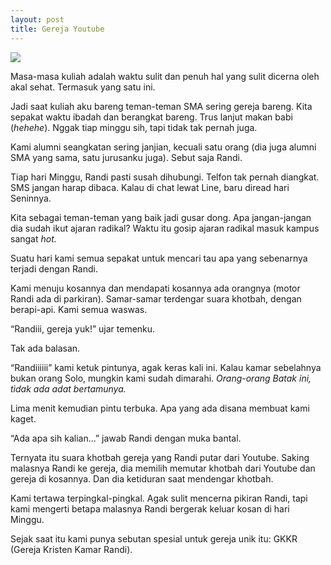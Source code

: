 ```yaml
---
layout: post
title: Gereja Youtube
---
```


![](https://1.bp.blogspot.com/-wA94HpwZ1rk/VuH_VOJf-iI/AAAAAAABaUw/VP-SavMJjPksH_WgzFis7D5BqifLFM1Kw/s1600/sahetapy.jpg)

Masa-masa kuliah adalah waktu sulit dan penuh hal yang sulit dicerna oleh akal sehat. Termasuk yang satu ini.

Jadi saat kuliah aku bareng teman-teman SMA sering gereja bareng. Kita sepakat waktu ibadah dan berangkat bareng. Trus lanjut makan babi (*hehehe*). Nggak tiap minggu sih, tapi tidak tak pernah juga.

Kami alumni seangkatan sering janjian, kecuali satu orang (dia juga alumni SMA yang sama, satu jurusanku juga). Sebut saja Randi.

Tiap hari Minggu, Randi pasti susah dihubungi. Telfon tak pernah diangkat. SMS jangan harap dibaca. Kalau di chat lewat Line, baru diread hari Seninnya.

Kita sebagai teman-teman yang baik jadi gusar dong. Apa jangan-jangan dia sudah ikut ajaran radikal? Waktu itu gosip ajaran radikal masuk kampus sangat *hot.*

Suatu hari kami semua sepakat untuk mencari tau apa yang sebenarnya terjadi dengan Randi.

Kami menuju kosannya dan mendapati kosannya ada orangnya (motor Randi ada di parkiran). Samar-samar terdengar suara khotbah, dengan berapi-api. Kami semua waswas.

“Randiii, gereja yuk!” ujar temenku.

Tak ada balasan.

“Randiiiiii” kami ketuk pintunya, agak keras kali ini. Kalau kamar sebelahnya bukan orang Solo, mungkin kami sudah dimarahi. *Orang-orang Batak ini,* *tidak ada adat bertamunya.*

Lima menit kemudian pintu terbuka. Apa yang ada disana membuat kami kaget.

“Ada apa sih kalian...” jawab Randi dengan muka bantal.

Ternyata itu suara khotbah gereja yang Randi putar dari Youtube. Saking malasnya Randi ke gereja, dia memilih memutar khotbah dari Youtube dan gereja di kosannya. Dan dia ketiduran saat mendengar khotbah.

Kami tertawa terpingkal-pingkal. Agak sulit mencerna pikiran Randi, tapi kami mengerti betapa malasnya Randi bergerak keluar kosan di hari Minggu.

Sejak saat itu kami punya sebutan spesial untuk gereja unik itu: GKKR (Gereja Kristen Kamar Randi).